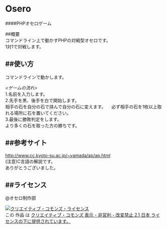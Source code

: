 Osero
=====

####PHPオセロゲーム   

##概要    
コマンドライン上で動かすPHPの対戦型オセロです。   
1対1で対戦します。    


##使い方   
-------------------------------------------
コマンドラインで動かします。    

_<ゲームの流れ>_    
1.名前を入力します。    
2.先手を黒、後手を白で開始します。    
  相手の石を自分の石で挟んで自分の石に変えます。
　必ず相手の石を1枚以上取れる場所に石を置いてください。   
3.最後に勝敗判定をします。    
  より多くの石を取った方の勝ちです。    

##参考サイト   
-------------------------------------------

http://www.cc.kyoto-su.ac.jp/~yamada/ap/ap.html   
(注意)C言語の解説です。   
ありがとうございました。        

##ライセンス   
--------------------------------------------
@オセロ制作部   

<a rel="license" href="http://creativecommons.org/licenses/by-nc-nd/2.1/jp/"><img alt="クリエイティブ・コモンズ・ライセンス" style="border-width:0" src="http://i.creativecommons.org/l/by-nc-nd/2.1/jp/88x31.png" /></a><br />この 作品 は <a rel="license" href="http://creativecommons.org/licenses/by-nc-nd/2.1/jp/">クリエイティブ・コモンズ 表示 - 非営利 - 改変禁止 2.1 日本 ライセンスの下に提供されています。</a>
